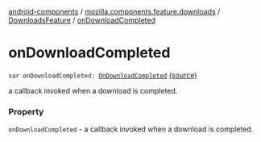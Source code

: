 [android-components](../../index.md) / [mozilla.components.feature.downloads](../index.md) / [DownloadsFeature](index.md) / [onDownloadCompleted](./on-download-completed.md)

# onDownloadCompleted

`var onDownloadCompleted: `[`OnDownloadCompleted`](../../mozilla.components.feature.downloads.manager/-on-download-completed.md) [(source)](https://github.com/mozilla-mobile/android-components/blob/master/components/feature/downloads/src/main/java/mozilla/components/feature/downloads/DownloadsFeature.kt#L49)

a callback invoked when a download is completed.

### Property

`onDownloadCompleted` - a callback invoked when a download is completed.